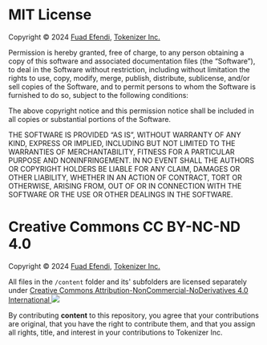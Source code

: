MIT License
===========

Copyright © 2024 [Fuad Efendi](https://github.com/FuadEfendi), [Tokenizer Inc.](https://tokenizer.ca)

Permission is hereby granted, free of charge, to any person
obtaining a copy of this software and associated documentation
files (the “Software”), to deal in the Software without
restriction, including without limitation the rights to use,
copy, modify, merge, publish, distribute, sublicense, and/or sell
copies of the Software, and to permit persons to whom the
Software is furnished to do so, subject to the following
conditions:

The above copyright notice and this permission notice shall be
included in all copies or substantial portions of the Software.

THE SOFTWARE IS PROVIDED “AS IS”, WITHOUT WARRANTY OF ANY KIND,
EXPRESS OR IMPLIED, INCLUDING BUT NOT LIMITED TO THE WARRANTIES
OF MERCHANTABILITY, FITNESS FOR A PARTICULAR PURPOSE AND
NONINFRINGEMENT. IN NO EVENT SHALL THE AUTHORS OR COPYRIGHT
HOLDERS BE LIABLE FOR ANY CLAIM, DAMAGES OR OTHER LIABILITY,
WHETHER IN AN ACTION OF CONTRACT, TORT OR OTHERWISE, ARISING
FROM, OUT OF OR IN CONNECTION WITH THE SOFTWARE OR THE USE OR
OTHER DEALINGS IN THE SOFTWARE.


Creative Commons CC BY-NC-ND 4.0
================================

Copyright © 2024 [Fuad Efendi](https://github.com/FuadEfendi), [Tokenizer Inc.](https://tokenizer.ca)

All files in the `/content` folder and its' subfolders are licensed separately under [Creative Commons Attribution-NonCommercial-NoDerivatives 4.0 International ![](https://i.creativecommons.org/l/by-nc-nd/4.0/88x31.png)](https://creativecommons.org/licenses/by-nc-nd/4.0/?ref=chooser-v1)
 

By contributing **content** to this repository, you agree that your contributions are original, that you have the right to contribute them, and that you assign all rights, title, and interest in your contributions to Tokenizer Inc.

